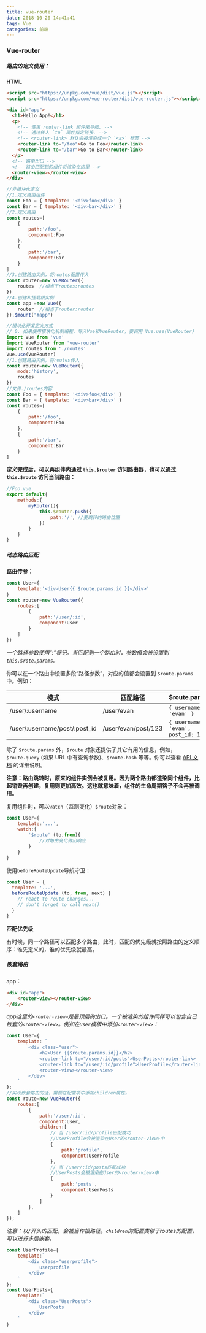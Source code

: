 ```yaml
---
title: vue-router
date: 2018-10-20 14:41:41
tags: Vue
categories: 前端
---
```


### Vue-router

##### 路由的定义使用：

**HTML**

```html
<script src="https://unpkg.com/vue/dist/vue.js"></script>
<script src="https://unpkg.com/vue-router/dist/vue-router.js"></script>

<div id="app">
  <h1>Hello App!</h1>
  <p>
    <!-- 使用 router-link 组件来导航. -->
    <!-- 通过传入 `to` 属性指定链接. -->
    <!-- <router-link> 默认会被渲染成一个 `<a>` 标签 -->
    <router-link to="/foo">Go to Foo</router-link>
    <router-link to="/bar">Go to Bar</router-link>
  </p>
  <!-- 路由出口 -->
  <!-- 路由匹配到的组件将渲染在这里 -->
  <router-view></router-view>
</div>
```

```js
//非模块化定义
//1.定义路由组件
const Foo = { template: '<div>foo</div>' }
const Bar = { template: '<div>bar</div>' }
//2.定义路由
const routes=[
    {
        path:'/foo',
        component:Foo
    },
    {
        path:'/bar',
        component:Bar
    }
]
//3.创建路由实例，将routes配置传入
const router=new VueRouter({
    routes  //相当于routes:routes
})
//4.创建和挂载根实例
const app =new Vue({
    router  //相当于router:router
}).$mount("#app")
```

```js
//模块化开发定义方式
// 0. 如果使用模块化机制编程，导入Vue和VueRouter，要调用 Vue.use(VueRouter)
import Vue from 'vue'
import VueRouter from 'vue-router'
import routes from './routes'
Vue.use(VueRouter)
//1.创建路由实例，将routes传入
const router=new VueRouter({
    mode:'history',
    routes
})
//文件./routes内容
const Foo = { template: '<div>foo</div>' }
const Bar = { template: '<div>bar</div>' }
const routes=[
    {
        path:'/foo',
        component:Foo
    },
    {
        path:'/bar',
        component:Bar
    }
]
```

**定义完成后，可以再组件内通过 `this.$router` 访问路由器，也可以通过 `this.$route` 访问当前路由：**

```js
//Foo.vue
export default{
    methods:{
        myRouter(){
            this.$router.push({
            	path:'/', //要跳转的路由位置
            })
        }
    }
}
```

##### 动态路由匹配

**路由传参：**

```js
const User={
	template:'<div>User{{ $route.params.id }}</div>'
}
const router=new VueRouter({
    routes:[
        {
            path:'/user/:id',
            component:User
        }
    ]
})
```

*一个路径参数使用“:”标记。当匹配到一个路由时，参数值会被设置到`this.$rote.params`。*

你可以在一个路由中设置多段“路径参数”，对应的值都会设置到 `$route.params` 中。例如：

| 模式                          | 匹配路径            | $route.params                        |
| ----------------------------- | ------------------- | ------------------------------------ |
| /user/:username               | /user/evan          | `{ username: 'evan' }`               |
| /user/:username/post/:post_id | /user/evan/post/123 | `{ username: 'evan', post_id: 123 }` |

除了 `$route.params` 外，`$route` 对象还提供了其它有用的信息，例如，`$route.query` (如果 URL 中有查询参数)、`$route.hash` 等等。你可以查看 [API 文档](https://router.vuejs.org/zh/api/#%E8%B7%AF%E7%94%B1%E5%AF%B9%E8%B1%A1) 的详细说明。

**注意：路由跳转时，原来的组件实例会被复用。因为两个路由都渲染同个组件，比起销毁再创建，复用则更加高效。这也就意味着，组件的生命周期钩子不会再被调用。**

复用组件时，可以`watch`（监测变化）`$route`对象：

```js
const User={
    template:'...',
    watch:{
        '$route' (to,from){
            //对路由变化做出响应
        }
    }
}
```

使用`beforeRouteUpdate`导航守卫：

```js
const User = {
  template: '...',
  beforeRouteUpdate (to, from, next) {
    // react to route changes...
    // don't forget to call next()
  }
}
```

**匹配优先级**

有时候，同一个路径可以匹配多个路由，此时，匹配的优先级就按照路由的定义顺序：谁先定义的，谁的优先级就最高。

##### 嵌套路由

app：

```html
<div id="app">
    <router-view></router-view>
</div>
```

*app这里的`<router-view>`是最顶层的出口。一个被渲染的组件同样可以包含自己嵌套的`<router-view>`。例如在`User`模板中添加`<router-view>`：*

```js
const User={
    template: `
		<div class="user">
			<h2>User {{$route.params.id}}</h2>
			<router-link to="/user/:id/posts">UserPosts</router-link>
			<router-link to="/user/:id/profile">UserProfile</router-link>
			<router-view></router-view>
		</div>
	`
};
//实现嵌套路由的话，需要在配置项中添加children属性。
const route=new VueRouter({
    routes:[
        {
            path:'/user/:id',
            component:User,
            children:[
                // 当 /user/:id/profile匹配成功
                //UserProfile会被渲染在User的<router-view>中
                {
                    path:'profile',
                    component:UserProfile
                },
                // 当 /user/:id/posts匹配成功
                //UserPosts会被渲染在User的<router-view>中
                {
                    path:'posts',
                    component:UserPosts
                }
            ]
        },
    ]
});

```

*注意：以`/`开头的匹配，会被当作根路径。`children`的配置类似于routes的配置，可以进行多层嵌套。*

```js
const UserProfile={
    template:`
		<div class="userprofile">
			userprofile
		</div>
	`
};
const UserPosts={
    template:`
		<div class="UserPosts">
			UserPosts
		</div>
	`
}
```

